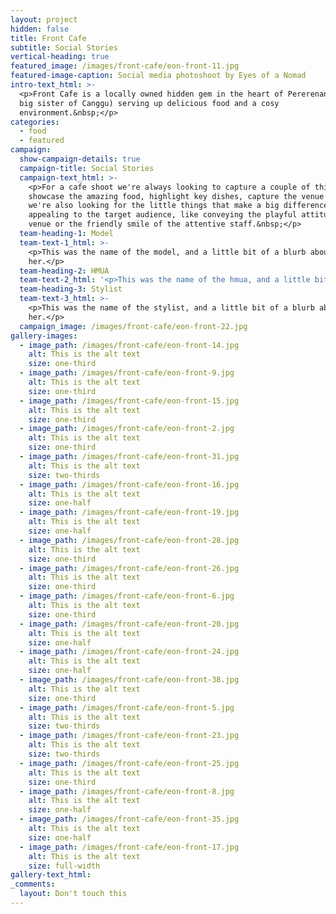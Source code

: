 ```yaml
---
layout: project
hidden: false
title: Front Cafe
subtitle: Social Stories
vertical-heading: true
featured_image: /images/front-cafe/eon-front-11.jpg
featured-image-caption: Social media photoshoot by Eyes of a Nomad
intro-text_html: >-
  <p>Front Cafe is a locally owned hidden gem in the heart of Pererenan (the coo
  big sister of Canggu) serving up delicious food and a cosy
  environment.&nbsp;</p>
categories:
  - food
  - featured
campaign:
  show-campaign-details: true
  campaign-title: Social Stories
  campaign-text_html: >-
    <p>For a cafe shoot we're always looking to capture a couple of things -- to
    showcase the amazing food, highlight key dishes, capture the venue etc. But
    we're also looking for the little things that make a big difference in
    appealing to the target audience, like conveying the playful attitude of the
    venue or the friendly smile of the attentive staff.&nbsp;</p>
  team-heading-1: Model
  team-text-1_html: >-
    <p>This was the name of the model, and a little bit of a blurb about
    her.</p>
  team-heading-2: HMUA
  team-text-2_html: '<p>This was the name of the hmua, and a little bit of a blurb about her.</p>'
  team-heading-3: Stylist
  team-text-3_html: >-
    <p>This was the name of the stylist, and a little bit of a blurb about
    her.</p>
  campaign_image: /images/front-cafe/eon-front-22.jpg
gallery-images:
  - image_path: /images/front-cafe/eon-front-14.jpg
    alt: This is the alt text
    size: one-third
  - image_path: /images/front-cafe/eon-front-9.jpg
    alt: This is the alt text
    size: one-third
  - image_path: /images/front-cafe/eon-front-15.jpg
    alt: This is the alt text
    size: one-third
  - image_path: /images/front-cafe/eon-front-2.jpg
    alt: This is the alt text
    size: one-third
  - image_path: /images/front-cafe/eon-front-31.jpg
    alt: This is the alt text
    size: two-thirds
  - image_path: /images/front-cafe/eon-front-16.jpg
    alt: This is the alt text
    size: one-half
  - image_path: /images/front-cafe/eon-front-19.jpg
    alt: This is the alt text
    size: one-half
  - image_path: /images/front-cafe/eon-front-28.jpg
    alt: This is the alt text
    size: one-third
  - image_path: /images/front-cafe/eon-front-26.jpg
    alt: This is the alt text
    size: one-third
  - image_path: /images/front-cafe/eon-front-6.jpg
    alt: This is the alt text
    size: one-third
  - image_path: /images/front-cafe/eon-front-20.jpg
    alt: This is the alt text
    size: one-half
  - image_path: /images/front-cafe/eon-front-24.jpg
    alt: This is the alt text
    size: one-half
  - image_path: /images/front-cafe/eon-front-38.jpg
    alt: This is the alt text
    size: one-third
  - image_path: /images/front-cafe/eon-front-5.jpg
    alt: This is the alt text
    size: two-thirds
  - image_path: /images/front-cafe/eon-front-23.jpg
    alt: This is the alt text
    size: two-thirds
  - image_path: /images/front-cafe/eon-front-25.jpg
    alt: This is the alt text
    size: one-third
  - image_path: /images/front-cafe/eon-front-8.jpg
    alt: This is the alt text
    size: one-half
  - image_path: /images/front-cafe/eon-front-35.jpg
    alt: This is the alt text
    size: one-half
  - image_path: /images/front-cafe/eon-front-17.jpg
    alt: This is the alt text
    size: full-width
gallery-text_html:
_comments:
  layout: Don't touch this
---
```


